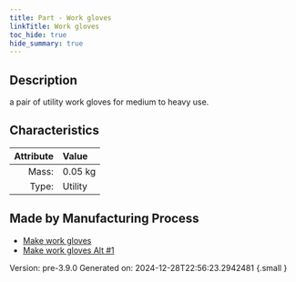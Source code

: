```yaml
---
title: Part - Work gloves
linkTitle: Work gloves
toc_hide: true
hide_summary: true
---
```


## Description
a pair of utility work gloves for medium to heavy use.

## Characteristics

| Attribute      | Value |
|--------:|:------|
|Mass:|0.05 kg|
|Type:|Utility|

## Made by Manufacturing Process

- [Make work gloves](/docs/definitions/process/make-work-gloves)
- [Make work gloves Alt #1](/docs/definitions/process/make-work-gloves-alt--1)



Version: pre-3.9.0 Generated on: 2024-12-28T22:56:23.2942481
{.small }

